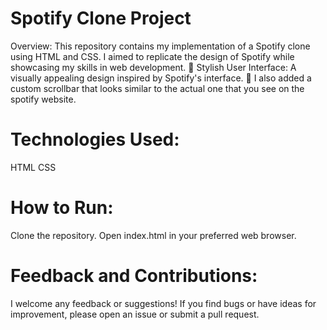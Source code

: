 # Spotify Clone Project

Overview:
This repository contains my implementation of a Spotify clone using HTML and CSS. I aimed to replicate the design of Spotify while showcasing my skills in web development.
🎨 Stylish User Interface: A visually appealing design inspired by Spotify's interface.
📜 I also added a custom scrollbar that looks similar to the actual one that you see on the spotify website.

# Technologies Used:

HTML
CSS

# How to Run:

Clone the repository.
Open index.html in your preferred web browser.

# Feedback and Contributions:
I welcome any feedback or suggestions! If you find bugs or have ideas for improvement, please open an issue or submit a pull request.
